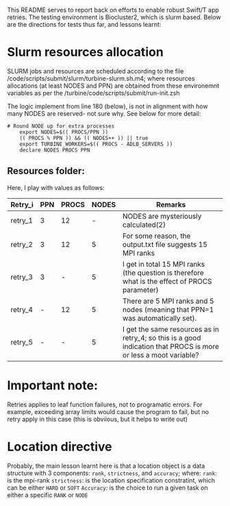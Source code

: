 This README serves to report back on efforts to enable robust  Swift/T app retries. The testing environment is Biocluster2, which is slurm based. Below are the directions for tests thus far, and lessons learnt:

# Slurm resources allocation

SLURM jobs and resources are scheduled according to the file /code/scripts/submit/slurm/turbine-slurm.sh.m4; where resources allocations (at least NODES and PPN) are obtained from these environemnt variables as per the  /turbine/code/scripts/submit/run-init.zsh  

The logic implement from line 180 (below), is not in alignment with how many NODES are reserved- not sure why. See below
for more detail:

```
# Round NODE up for extra processes
	export NODES=$(( PROCS/PPN ))
	(( PROCS % PPN )) && (( NODES++ )) || true
	export TURBINE_WORKERS=$(( PROCS - ADLB_SERVERS ))
	declare NODES PROCS PPN 
```


## Resources folder:

Here, I play with values as follows:

|Retry_i|PPN | PROCS| NODES|Remarks|
|-------|----|------|------|------|
|retry_1|3|12| -| NODES are mysteriously calculated(2)|
|retry_2|3|12|5| For some reason, the output.txt file suggests 15 MPI ranks|
|retry_3|3|-|5| I get in total 15 MPI ranks (the question is therefore what is the effect of PROCS parameter)|
|retry_4|-|12|5| There are 5 MPI ranks and 5 nodes (meaning that PPN=1 was automatically set).|
|retry_5|-|-|5| I get the same resources as in retry_4; so this is a good indication that PROCS is more or less a moot variable?|


# Important note: 
Retries applies to leaf function failures, not to programatic errors. For example, exceeding array limits would cause the program to fail, but no retry apply in this case (this is obviious, but it helps to write out)

# Location directive 

Probably, the main lesson learnt here is that a location object is a data structure with 3 components: `rank`, `strictness`, and `accuracy`; where:
`rank`: is the mpi-rank
`strictness`: is the location specification constratint, which can be either `HARD` or `SOFT`
`Accuracy`: is the choice to run a given task on either a specific `RANK` or `NODE`


